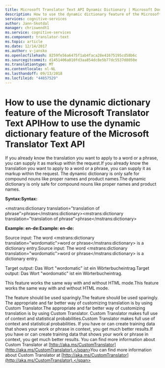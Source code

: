 ```yaml
---
title: Microsoft Translator Text API Dynamic Dictionary | Microsoft Docs
description: How to use the dynamic dictionary feature of the Microsoft Translator Text API.
services: cognitive-services
author: Jann-Skotdal
manager: chriswendt1
ms.service: cognitive-services
ms.component: translator-text
ms.topic: article
ms.date: 12/14/2017
ms.author: v-jansko
ms.openlocfilehash: 8259fe56a6475f1ab4faca28e41675195cd58b6c
ms.sourcegitcommit: d1451406a010fd3aa854dc8e5b77dc5537d8050e
ms.translationtype: MT
ms.contentlocale: nl-NL
ms.lasthandoff: 09/13/2018
ms.locfileid: "44857529"
---
```

# <a name="how-to-use-the-dynamic-dictionary-feature-of-the-microsoft-translator-text-api"></a><span data-ttu-id="52539-103">How to use the dynamic dictionary feature of the Microsoft Translator Text API</span><span class="sxs-lookup"><span data-stu-id="52539-103">How to use the dynamic dictionary feature of the Microsoft Translator Text API</span></span>

<span data-ttu-id="52539-104">If you already know the translation you want to apply to a word or a phrase, you can supply it as markup within the request.</span><span class="sxs-lookup"><span data-stu-id="52539-104">If you already know the translation you want to apply to a word or a phrase, you can supply it as markup within the request.</span></span> <span data-ttu-id="52539-105">The dynamic dictionary is only safe for compound nouns like proper names and product names.</span><span class="sxs-lookup"><span data-stu-id="52539-105">The dynamic dictionary is only safe for compound nouns like proper names and product names.</span></span> 

<span data-ttu-id="52539-106">**Syntax:**</span><span class="sxs-lookup"><span data-stu-id="52539-106">**Syntax:**</span></span> 

<span data-ttu-id="52539-107"><mstrans:dictionary translation=”translation of phrase”>phrase</mstrans:dictionary></span><span class="sxs-lookup"><span data-stu-id="52539-107"><mstrans:dictionary translation=”translation of phrase”>phrase</mstrans:dictionary></span></span>

<span data-ttu-id="52539-108">**Example: en-de:**</span><span class="sxs-lookup"><span data-stu-id="52539-108">**Example: en-de:**</span></span>

<span data-ttu-id="52539-109">Source input: The word <mstrans:dictionary translation=\"wordomatic\">word or phrase</mstrans:dictionary> is a dictionary entry.</span><span class="sxs-lookup"><span data-stu-id="52539-109">Source input: The word <mstrans:dictionary translation=\"wordomatic\">word or phrase</mstrans:dictionary> is a dictionary entry.</span></span>

<span data-ttu-id="52539-110">Target output: Das Wort "wordomatic" ist ein Wörterbucheintrag.</span><span class="sxs-lookup"><span data-stu-id="52539-110">Target output: Das Wort "wordomatic" ist ein Wörterbucheintrag.</span></span>

<span data-ttu-id="52539-111">This feature works the same way with and without HTML mode.</span><span class="sxs-lookup"><span data-stu-id="52539-111">This feature works the same way with and without HTML mode.</span></span> 

<span data-ttu-id="52539-112">The feature should be used sparingly.</span><span class="sxs-lookup"><span data-stu-id="52539-112">The feature should be used sparingly.</span></span> <span data-ttu-id="52539-113">The appropriate and far better way of customizing translation is by using Custom Translator.</span><span class="sxs-lookup"><span data-stu-id="52539-113">The appropriate and far better way of customizing translation is by using Custom Translator.</span></span> <span data-ttu-id="52539-114">Custom Translator makes full use of context and statistical probabilities.</span><span class="sxs-lookup"><span data-stu-id="52539-114">Custom Translator makes full use of context and statistical probabilities.</span></span> <span data-ttu-id="52539-115">If you have or can create training data that shows your work or phrase in context, you get much better results.</span><span class="sxs-lookup"><span data-stu-id="52539-115">If you have or can create training data that shows your work or phrase in context, you get much better results.</span></span> <span data-ttu-id="52539-116">You can find more information about Custom Translator at [http://aka.ms/CustomTranslator](http://aka.ms/CustomTranslator).</span><span class="sxs-lookup"><span data-stu-id="52539-116">You can find more information about Custom Translator at [http://aka.ms/CustomTranslator](http://aka.ms/CustomTranslator).</span></span>

